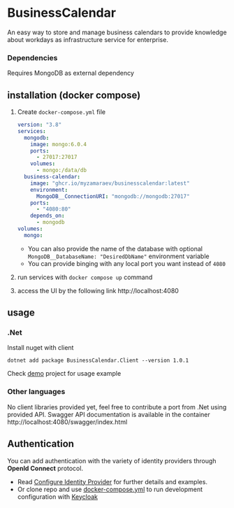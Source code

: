 # BusinessCalendar

An easy way to store and manage business calendars to provide knowledge about workdays as infrastructure service for enterprise.

### Dependencies
Requires MongoDB as external dependency


## installation (docker compose)
1. Create `docker-compose.yml` file
    ```yaml
    version: "3.8"
    services:
      mongodb:
        image: mongo:6.0.4
        ports:
          - 27017:27017
        volumes:
          - mongo:/data/db
      business-calendar:
        image: "ghcr.io/myzamaraev/businesscalendar:latest"
        environment:
          MongoDB__ConnectionURI: "mongodb://mongodb:27017"
        ports:
          - "4080:80"
        depends_on:
          - mongodb
    volumes:
      mongo:
    ```
    - You can also provide the name of the database with optional `MongoDB__DatabaseName: "DesiredDbName"` environment variable
    - You can provide binging with any local port you want instead of `4080`
   
   
3. run services with `docker compose up` command
4. access the UI by the following link http://localhost:4080

## usage

### .Net
Install nuget with client
```console
dotnet add package BusinessCalendar.Client --version 1.0.1
```

Check [demo](Src/BusinessCalendar.Demo) project for usage example

### Other languages
No client libraries provided yet, feel free to contribute a port from .Net using provided API.
Swagger API documentation is available in the container http://localhost:4080/swagger/index.html

## Authentication
You can add authentication with the variety of identity providers through **OpenId Connect** protocol. 

- Read [Configure Identity Provider](Custom_identity_provider.md) for further details and examples.
- Or clone repo and use [docker-compose.yml](Src/docker-compose.yml) to run development configuration with [Keycloak](https://www.keycloak.org/)
